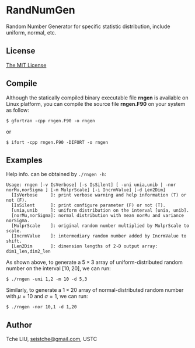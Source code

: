 # RandNumGen

Random Number Generator for specific statistic distribution, include uniform, normal, etc.

## License

[The MIT License](http://tchel.mit-license.org)

## Compile

Although the statically compiled binary executable file **rngen** is available on Linux platform, you can compile the source file **rngen.F90** on your system as follow:

```shell
$ gfortran -cpp rngen.F90 -o rngen
```

or

```shell
$ ifort -cpp rngen.F90 -DIFORT -o rngen
```

## Examples

Help info. can be obtained by `./rngen -h`:

```shell
Usage: rngen [-v IsVerbose] [-s IsSilent] [ -uni unia,unib | -nor norMu,norSigma ] [-m MulprScale] [-i IncrmValue] [-d Len2Dim]
  [IsVerbose     ]: print verbose warning and help information (T) or not (F).
  [IsSilent      ]: print configure parameter (F) or not (T).
  [unia,unib     ]: uniform distribution on the interval [unia, unib].
  [norMu,norSigma]: normal distribution with mean norMu and variance norSigma.
  [MulprScale    ]: original random number multiplied by MulprScale to scale.
  [IncrmValue    ]: intermediary random number added by IncrmValue to shift.
  [Len2Dim       ]: dimension lengths of 2-D output array: dim1_len,dim2_len
```

As shown above, to generate a $5\times 3$ array of uniform-distributed random number on the interval $[10, 20]$, we can run:

```shell
$ ./rngen -uni 1,2 -m 10 -d 5,3
```

Similarly, to generate a $1\times 20$ array of normal-distributed random number with $\mu=10$ and $\sigma=1$, we can run:

```shell
$ ./rngen -nor 10,1 -d 1,20
```

## Author

Tche LIU, <seistche@gmail.com>, USTC